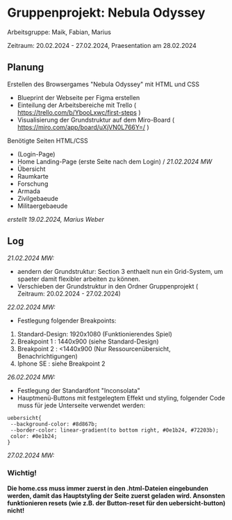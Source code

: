 # Gruppenprojekt: Nebula Odyssey

Arbeitsgruppe: Maik, Fabian, Marius

Zeitraum: 20.02.2024 - 27.02.2024, Praesentation am 28.02.2024

## Planung

Erstellen des Browsergames "Nebula Odyssey" mit HTML und CSS

- Blueprint der Webseite per Figma erstellen
- Einteilung der Arbeitsbereiche mit Trello ( https://trello.com/b/YbooLxwc/first-steps )
- Visualisierung der Grundstruktur auf dem Miro-Board ( https://miro.com/app/board/uXjVN0L766Y=/ )

Benötigte Seiten HTML/CSS

- (Login-Page)
- Home Landing-Page (erste Seite nach dem Login) / _21.02.2024 MW_
- Übersicht
- Raumkarte
- Forschung
- Armada
- Zivilgebaeude
- Militaergebaeude

_erstellt 19.02.2024, Marius Weber_

## Log

_21.02.2024 MW:_

- aendern der Grundstruktur: Section 3 enthaelt nun ein Grid-System, um spaeter damit flexibler arbeiten zu können.
- Verschieben der Grundstruktur in den Ordner Gruppenprojekt (
  Zeitraum: 20.02.2024 - 27.02.2024)

_22.02.2024 MW:_

- Festlegung folgender Breakpoints:

1. Standard-Design: 1920x1080 (Funktionierendes Spiel)
2. Breakpoint 1 : 1440x900 (siehe Standard-Design)
3. Breakpoint 2 : <1440x900 (Nur Ressourcenübersicht, Benachrichtigungen)
4. Iphone SE : siehe Breakpoint 2

_26.02.2024 MW:_

- Festlegung der Standardfont "Inconsolata"
- Hauptmenü-Buttons mit festgelegtem Effekt und styling, folgender Code muss für
  jede Unterseite verwendet werden:

```
uebersicht{
 --background-color: #8d867b;
 --border-color: linear-gradient(to bottom right, #0e1b24, #72203b);
 color: #0e1b24;
}
```

_27.02.2024 MW:_

### **Wichtig!**

**Die home.css muss immer zuerst in den .html-Dateien eingebunden werden, damit das Hauptstyling der Seite zuerst geladen wird. Ansonsten funktionieren resets (wie z.B. der Button-reset für den uebersicht-button) nicht!**
